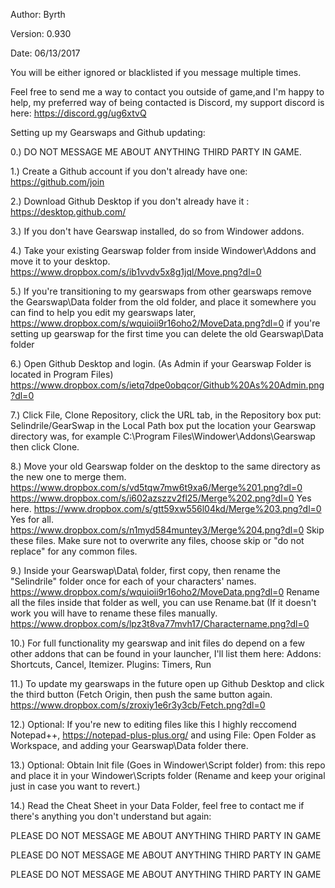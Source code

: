 Author: Byrth

Version: 0.930

Date: 06/13/2017

You will be either ignored or blacklisted if you message multiple times.

Feel free to send me a way to contact you outside of game,and I'm happy to help, my preferred way of being contacted is Discord, my support discord is here: https://discord.gg/ug6xtvQ

Setting up my Gearswaps and Github updating:

0.) DO NOT MESSAGE ME ABOUT ANYTHING THIRD PARTY IN GAME.

1.) Create a Github account if you don't already have one: https://github.com/join

2.) Download Github Desktop if you don't already have it : https://desktop.github.com/

3.) If you don't have Gearswap installed, do so from Windower addons.

4.) Take your existing Gearswap folder from inside Windower\Addons and move it to your desktop. https://www.dropbox.com/s/ib1vvdv5x8g1jql/Move.png?dl=0

5.) If you're transitioning to my gearswaps from other gearswaps remove the Gearswap\Data folder from the old folder, and place it somewhere you can find to help you edit my gearswaps later, https://www.dropbox.com/s/wquioii9r16oho2/MoveData.png?dl=0 if you're setting up gearswap for the first time you can delete the old Gearswap\Data folder

6.) Open Github Desktop and login. (As Admin if your Gearswap Folder is located in Program Files) https://www.dropbox.com/s/ietq7dpe0obqcor/Github%20As%20Admin.png?dl=0

7.) Click File, Clone Repository, click the URL tab, in the Repository box put: Selindrile/GearSwap in the Local Path box put the location your Gearswap directory was, for example C:\Program Files\Windower\Addons\Gearswap then click Clone.

8.) Move your old Gearswap folder on the desktop to the same directory as the new one to merge them. https://www.dropbox.com/s/vd5tqw7mw6t9xa6/Merge%201.png?dl=0 https://www.dropbox.com/s/i602azszzv2fl25/Merge%202.png?dl=0 Yes here. https://www.dropbox.com/s/gtt59xw556l04kd/Merge%203.png?dl=0 Yes for all. https://www.dropbox.com/s/n1myd584muntey3/Merge%204.png?dl=0 Skip these files. Make sure not to overwrite any files, choose skip or "do not replace" for any common files.

9.) Inside your Gearswap\Data\ folder, first copy, then rename the "Selindrile" folder once for each of your characters' names. https://www.dropbox.com/s/wquioii9r16oho2/MoveData.png?dl=0 Rename all the files inside that folder as well, you can use Rename.bat (If it doesn't work you will have to rename these files manually. https://www.dropbox.com/s/lpz3t8va77mvh17/Charactername.png?dl=0

10.) For full functionality my gearswap and init files do depend on a few other addons that can be found in your launcher, I'll list them here: Addons: Shortcuts, Cancel, Itemizer. Plugins: Timers, Run

11.) To update my gearswaps in the future open up Github Desktop and click the third button (Fetch Origin, then push the same button again. https://www.dropbox.com/s/zroxiy1e6r3y3cb/Fetch.png?dl=0

12.) Optional: If you're new to editing files like this I highly reccomend Notepad++, https://notepad-plus-plus.org/ and using File: Open Folder as Workspace, and adding your Gearswap\Data folder there.

13.) Optional: Obtain Init file (Goes in Windower\Script folder) from: this repo and place it in your Windower\Scripts folder (Rename and keep your original just in case you want to revert.)

14.) Read the Cheat Sheet in your Data Folder, feel free to contact me if there's anything you don't understand but again:

PLEASE DO NOT MESSAGE ME ABOUT ANYTHING THIRD PARTY IN GAME

PLEASE DO NOT MESSAGE ME ABOUT ANYTHING THIRD PARTY IN GAME

PLEASE DO NOT MESSAGE ME ABOUT ANYTHING THIRD PARTY IN GAME
